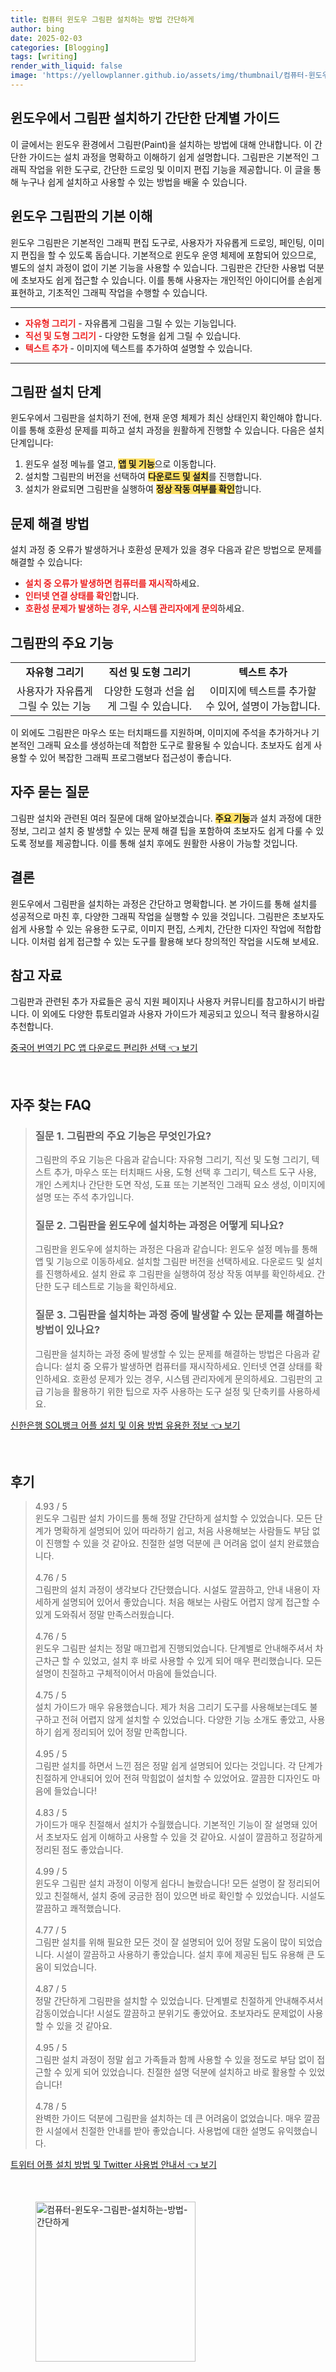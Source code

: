 ```yaml
---
title: 컴퓨터 윈도우 그림판 설치하는 방법 간단하게
author: bing
date: 2025-02-03
categories: [Blogging]
tags: [writing]
render_with_liquid: false
image: 'https://yellowplanner.github.io/assets/img/thumbnail/컴퓨터-윈도우-그림판-설치하는-방법-간단하게.webp'
---
```



<h2 id='그림판 설치 가이드'>윈도우에서 그림판 설치하기 간단한 단계별 가이드</h2>

<p>이 글에서는 윈도우 환경에서 그림판(Paint)을 설치하는 방법에 대해 안내합니다. 이 간단한 가이드는 설치 과정을 명확하고 이해하기 쉽게 설명합니다. 그림판은 기본적인 그래픽 작업을 위한 도구로, 간단한 드로잉 및 이미지 편집 기능을 제공합니다. 이 글을 통해 누구나 쉽게 설치하고 사용할 수 있는 방법을 배울 수 있습니다.</p>

<h2 id='그림판의 기본 이해'>윈도우 그림판의 기본 이해</h2>

<p>윈도우 그림판은 기본적인 그래픽 편집 도구로, 사용자가 자유롭게 드로잉, 페인팅, 이미지 편집을 할 수 있도록 돕습니다. 기본적으로 윈도우 운영 체제에 포함되어 있으므로, 별도의 설치 과정이 없이 기본 기능을 사용할 수 있습니다. 그림판은 간단한 사용법 덕분에 초보자도 쉽게 접근할 수 있습니다. 이를 통해 사용자는 개인적인 아이디어를 손쉽게 표현하고, 기초적인 그래픽 작업을 수행할 수 있습니다.</p>

<hr />

<ul>
    <li><b><span style="color: #ee2323;">자유형 그리기</span></b> - 자유롭게 그림을 그릴 수 있는 기능입니다.</li>
    <li><b><span style="color: #ee2323;">직선 및 도형 그리기</span></b> - 다양한 도형을 쉽게 그릴 수 있습니다.</li>
    <li><b><span style="color: #ee2323;">텍스트 추가</span></b> - 이미지에 텍스트를 추가하여 설명할 수 있습니다.</li>
</ul>

<hr />

<h2 id='그림판 설치 단계'>그림판 설치 단계</h2>

<p>윈도우에서 그림판을 설치하기 전에, 현재 운영 체제가 최신 상태인지 확인해야 합니다. 이를 통해 호환성 문제를 피하고 설치 과정을 원활하게 진행할 수 있습니다. 다음은 설치 단계입니다:</p>

<ol>
    <li>윈도우 설정 메뉴를 열고, <b><span style="background-color: #ffe066;">앱 및 기능</span></b>으로 이동합니다.</li>
    <li>설치할 그림판의 버전을 선택하여 <b><span style="background-color: #ffe066;">다운로드 및 설치</span></b>를 진행합니다.</li>
    <li>설치가 완료되면 그림판을 실행하여 <b><span style="background-color: #ffe066;">정상 작동 여부를 확인</span></b>합니다.</li>
</ol>

<h2 id='문제 해결 방법'>문제 해결 방법</h2>

<p>설치 과정 중 오류가 발생하거나 호환성 문제가 있을 경우 다음과 같은 방법으로 문제를 해결할 수 있습니다:</p>

<ul>
    <li><b><span style="color: #ee2323;">설치 중 오류가 발생하면 컴퓨터를 재시작</span></b>하세요.</li>
    <li><b><span style="color: #ee2323;">인터넷 연결 상태를 확인</span></b>합니다.</li>
    <li><b><span style="color: #ee2323;">호환성 문제가 발생하는 경우, 시스템 관리자에게 문의</span></b>하세요.</li>
</ul>

<h2 id='주요 기능 설명'>그림판의 주요 기능</h2>

<table>
    <tr>
        <td style="text-align: center; height: 17px;"><b>자유형 그리기</b></td>
        <td style="text-align: center; height: 17px;"><b>직선 및 도형 그리기</b></td>
        <td style="text-align: center; height: 17px;"><b>텍스트 추가</b></td>
    </tr>
    <tr>
        <td style="text-align: center; height: 17px;">사용자가 자유롭게 그릴 수 있는 기능</td>
        <td style="text-align: center; height: 17px;">다양한 도형과 선을 쉽게 그릴 수 있습니다.</td>
        <td style="text-align: center; height: 17px;">이미지에 텍스트를 추가할 수 있어, 설명이 가능합니다.</td>
    </tr>
</table>

<p>이 외에도 그림판은 마우스 또는 터치패드를 지원하며, 이미지에 주석을 추가하거나 기본적인 그래픽 요소를 생성하는데 적합한 도구로 활용될 수 있습니다. 초보자도 쉽게 사용할 수 있어 복잡한 그래픽 프로그램보다 접근성이 좋습니다.</p>

<h2 id='자주 묻는 질문'>자주 묻는 질문</h2>

<p>그림판 설치와 관련된 여러 질문에 대해 알아보겠습니다. <b><span style="background-color: #ffe066;">주요 기능</span></b>과 설치 과정에 대한 정보, 그리고 설치 중 발생할 수 있는 문제 해결 팁을 포함하여 초보자도 쉽게 다룰 수 있도록 정보를 제공합니다. 이를 통해 설치 후에도 원활한 사용이 가능할 것입니다.</p>

<h2 id='결론'>결론</h2>

<p>윈도우에서 그림판을 설치하는 과정은 간단하고 명확합니다. 본 가이드를 통해 설치를 성공적으로 마친 후, 다양한 그래픽 작업을 실행할 수 있을 것입니다. 그림판은 초보자도 쉽게 사용할 수 있는 유용한 도구로, 이미지 편집, 스케치, 간단한 디자인 작업에 적합합니다. 이처럼 쉽게 접근할 수 있는 도구를 활용해 보다 창의적인 작업을 시도해 보세요.</p>

<h2 id='참고 자료'>참고 자료</h2>

<p>그림판과 관련된 추가 자료들은 공식 지원 페이지나 사용자 커뮤니티를 참고하시기 바랍니다. 이 외에도 다양한 튜토리얼과 사용자 가이드가 제공되고 있으니 적극 활용하시길 추천합니다.</p>


<p><a class="click-button" title="중국어 번역기 PC 앱 다운로드 편리한 선택" href="https://yellowplanner.github.io/posts/%EC%A4%91%EA%B5%AD%EC%96%B4-%EB%B2%88%EC%97%AD%EA%B8%B0-PC-%EC%95%B1-%EB%8B%A4%EC%9A%B4%EB%A1%9C%EB%93%9C-%ED%8E%B8%EB%A6%AC%ED%95%9C-%EC%84%A0%ED%83%9D/" rel="dofollow">중국어 번역기 PC 앱 다운로드 편리한 선택 👈 보기</a></p><br>
<h2 id='자주_찾는_FAQ'>자주 찾는 FAQ</h2>
<div itemscope="" itemtype="https://schema.org/FAQPage"> 
<blockquote> 
<div itemscope="" itemprop="mainEntity" itemtype="https://schema.org/Question"> 
<h3 itemprop="name">질문 1. 그림판의 주요 기능은 무엇인가요?</h3> 
<div itemscope="" itemprop="acceptedAnswer" itemtype="https://schema.org/Answer"> 
<span itemprop="text"> 
<p>그림판의 주요 기능은 다음과 같습니다: 자유형 그리기, 직선 및 도형 그리기, 텍스트 추가, 마우스 또는 터치패드 사용, 도형 선택 후 그리기, 텍스트 도구 사용, 개인 스케치나 간단한 도면 작성, 도표 또는 기본적인 그래픽 요소 생성, 이미지에 설명 또는 주석 추가입니다.</p> 
</span> 
</div> 
</div> 

<div itemscope="" itemprop="mainEntity" itemtype="https://schema.org/Question"> 
<h3 itemprop="name">질문 2. 그림판을 윈도우에 설치하는 과정은 어떻게 되나요?</h3> 
<div itemscope="" itemprop="acceptedAnswer" itemtype="https://schema.org/Answer"> 
<span itemprop="text"> 
<p>그림판을 윈도우에 설치하는 과정은 다음과 같습니다: 윈도우 설정 메뉴를 통해 앱 및 기능으로 이동하세요. 설치할 그림판 버전을 선택하세요. 다운로드 및 설치를 진행하세요. 설치 완료 후 그림판을 실행하여 정상 작동 여부를 확인하세요. 간단한 도구 테스트로 기능을 확인하세요.</p> 
</span> 
</div> 
</div> 

<div itemscope="" itemprop="mainEntity" itemtype="https://schema.org/Question"> 
<h3 itemprop="name">질문 3. 그림판을 설치하는 과정 중에 발생할 수 있는 문제를 해결하는 방법이 있나요?</h3> 
<div itemscope="" itemprop="acceptedAnswer" itemtype="https://schema.org/Answer"> 
<span itemprop="text"> 
<p>그림판을 설치하는 과정 중에 발생할 수 있는 문제를 해결하는 방법은 다음과 같습니다: 설치 중 오류가 발생하면 컴퓨터를 재시작하세요. 인터넷 연결 상태를 확인하세요. 호환성 문제가 있는 경우, 시스템 관리자에게 문의하세요. 그림판의 고급 기능을 활용하기 위한 팁으로 자주 사용하는 도구 설정 및 단축키를 사용하세요.</p> 
</span> 
</div> 
</div> 
</blockquote> 
</div>
<p><a class="click-button" title="신한은행 SOL뱅크 어플 설치 및 이용 방법 유용한 정보" href="https://yellowplanner.github.io/posts/%EC%8B%A0%ED%95%9C%EC%9D%80%ED%96%89-SOL%EB%B1%85%ED%81%AC-%EC%96%B4%ED%94%8C-%EC%84%A4%EC%B9%98-%EB%B0%8F-%EC%9D%B4%EC%9A%A9-%EB%B0%A9%EB%B2%95-%EC%9C%A0%EC%9A%A9%ED%95%9C-%EC%A0%95%EB%B3%B4/" rel="dofollow">신한은행 SOL뱅크 어플 설치 및 이용 방법 유용한 정보 👈 보기</a></p><br>
<h2 id='후기'>후기</h2>
<div itemscope itemtype="https://schema.org/Product">
  <blockquote>
  <div itemprop="review" itemscope itemtype="https://schema.org/Review">
      <div itemprop="reviewRating" itemscope itemtype="https://schema.org/Rating"> <span itemprop="ratingValue">4.93</span> / <span itemprop="bestRating">5</span> </div>
      <span itemprop="reviewBody">윈도우 그림판 설치 가이드를 통해 정말 간단하게 설치할 수 있었습니다. 모든 단계가 명확하게 설명되어 있어 따라하기 쉽고, 처음 사용해보는 사람들도 부담 없이 진행할 수 있을 것 같아요. 친절한 설명 덕분에 큰 어려움 없이 설치 완료했습니다.</span>
  </div>
  <br>
  <div itemprop="review" itemscope itemtype="https://schema.org/Review">
      <div itemprop="reviewRating" itemscope itemtype="https://schema.org/Rating"> <span itemprop="ratingValue">4.76</span> / <span itemprop="bestRating">5</span> </div>
      <span itemprop="reviewBody">그림판의 설치 과정이 생각보다 간단했습니다. 시설도 깔끔하고, 안내 내용이 자세하게 설명되어 있어서 좋았습니다. 처음 해보는 사람도 어렵지 않게 접근할 수 있게 도와줘서 정말 만족스러웠습니다.</span>
  </div>
  <br>
  <div itemprop="review" itemscope itemtype="https://schema.org/Review">
      <div itemprop="reviewRating" itemscope itemtype="https://schema.org/Rating"> <span itemprop="ratingValue">4.76</span> / <span itemprop="bestRating">5</span> </div>
      <span itemprop="reviewBody">윈도우 그림판 설치는 정말 매끄럽게 진행되었습니다. 단계별로 안내해주셔서 차근차근 할 수 있었고, 설치 후 바로 사용할 수 있게 되어 매우 편리했습니다. 모든 설명이 친절하고 구체적이어서 마음에 들었습니다.</span>
  </div>
  <br>
  <div itemprop="review" itemscope itemtype="https://schema.org/Review">
      <div itemprop="reviewRating" itemscope itemtype="https://schema.org/Rating"> <span itemprop="ratingValue">4.75</span> / <span itemprop="bestRating">5</span> </div>
      <span itemprop="reviewBody">설치 가이드가 매우 유용했습니다. 제가 처음 그리기 도구를 사용해보는데도 불구하고 전혀 어렵지 않게 설치할 수 있었습니다. 다양한 기능 소개도 좋았고, 사용하기 쉽게 정리되어 있어 정말 만족합니다.</span>
  </div>
  <br>
  <div itemprop="review" itemscope itemtype="https://schema.org/Review">
      <div itemprop="reviewRating" itemscope itemtype="https://schema.org/Rating"> <span itemprop="ratingValue">4.95</span> / <span itemprop="bestRating">5</span> </div>
      <span itemprop="reviewBody">그림판 설치를 하면서 느낀 점은 정말 쉽게 설명되어 있다는 것입니다. 각 단계가 친절하게 안내되어 있어 전혀 막힘없이 설치할 수 있었어요. 깔끔한 디자인도 마음에 들었습니다!</span>
  </div>
  <br>
  <div itemprop="review" itemscope itemtype="https://schema.org/Review">
      <div itemprop="reviewRating" itemscope itemtype="https://schema.org/Rating"> <span itemprop="ratingValue">4.83</span> / <span itemprop="bestRating">5</span> </div>
      <span itemprop="reviewBody">가이드가 매우 친절해서 설치가 수월했습니다. 기본적인 기능이 잘 설명돼 있어서 초보자도 쉽게 이해하고 사용할 수 있을 것 같아요. 시설이 깔끔하고 정갈하게 정리된 점도 좋았습니다.</span>
  </div>
  <br>
  <div itemprop="review" itemscope itemtype="https://schema.org/Review">
      <div itemprop="reviewRating" itemscope itemtype="https://schema.org/Rating"> <span itemprop="ratingValue">4.99</span> / <span itemprop="bestRating">5</span> </div>
      <span itemprop="reviewBody">윈도우 그림판 설치 과정이 이렇게 쉽다니 놀랐습니다! 모든 설명이 잘 정리되어 있고 친절해서, 설치 중에 궁금한 점이 있으면 바로 확인할 수 있었습니다. 시설도 깔끔하고 쾌적했습니다.</span>
  </div>
  <br>
  <div itemprop="review" itemscope itemtype="https://schema.org/Review">
      <div itemprop="reviewRating" itemscope itemtype="https://schema.org/Rating"> <span itemprop="ratingValue">4.77</span> / <span itemprop="bestRating">5</span> </div>
      <span itemprop="reviewBody">그림판 설치를 위해 필요한 모든 것이 잘 설명되어 있어 정말 도움이 많이 되었습니다. 시설이 깔끔하고 사용하기 좋았습니다. 설치 후에 제공된 팁도 유용해 큰 도움이 되었습니다.</span>
  </div>
  <br>
  <div itemprop="review" itemscope itemtype="https://schema.org/Review">
      <div itemprop="reviewRating" itemscope itemtype="https://schema.org/Rating"> <span itemprop="ratingValue">4.87</span> / <span itemprop="bestRating">5</span> </div>
      <span itemprop="reviewBody">정말 간단하게 그림판을 설치할 수 있었습니다. 단계별로 친절하게 안내해주셔서 감동이었습니다! 시설도 깔끔하고 분위기도 좋았어요. 초보자라도 문제없이 사용할 수 있을 것 같아요.</span>
  </div>
  <br>
  <div itemprop="review" itemscope itemtype="https://schema.org/Review">
      <div itemprop="reviewRating" itemscope itemtype="https://schema.org/Rating"> <span itemprop="ratingValue">4.95</span> / <span itemprop="bestRating">5</span> </div>
      <span itemprop="reviewBody">그림판 설치 과정이 정말 쉽고 가족들과 함께 사용할 수 있을 정도로 부담 없이 접근할 수 있게 되어 있었습니다. 친절한 설명 덕분에 설치하고 바로 활용할 수 있었습니다!</span>
  </div>
  <br>
  <div itemprop="review" itemscope itemtype="https://schema.org/Review">
      <div itemprop="reviewRating" itemscope itemtype="https://schema.org/Rating"> <span itemprop="ratingValue">4.78</span> / <span itemprop="bestRating">5</span> </div>
      <span itemprop="reviewBody">완벽한 가이드 덕분에 그림판을 설치하는 데 큰 어려움이 없었습니다. 매우 깔끔한 시설에서 친절한 안내를 받아 좋았습니다. 사용법에 대한 설명도 유익했습니다.</span>
  </div>
  </blockquote>
</div>
<p><a class="click-button" title="트위터 어플 설치 방법 및 Twitter 사용법 안내서" href="https://yellowplanner.github.io/posts/%ED%8A%B8%EC%9C%84%ED%84%B0-%EC%96%B4%ED%94%8C-%EC%84%A4%EC%B9%98-%EB%B0%A9%EB%B2%95-%EB%B0%8F-Twitter-%EC%82%AC%EC%9A%A9%EB%B2%95-%EC%95%88%EB%82%B4%EC%84%9C/" rel="dofollow">트위터 어플 설치 방법 및 Twitter 사용법 안내서 👈 보기</a></p><br>
<figure class="image"><img src="https://yellowplanner.github.io/assets/img/thumbnail/컴퓨터-윈도우-그림판-설치하는-방법-간단하게.webp" alt="컴퓨터-윈도우-그림판-설치하는-방법-간단하게" width="256" height="256"></figure>
